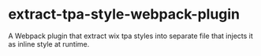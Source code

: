 # extract-tpa-style-webpack-plugin
A Webpack plugin that extract wix tpa styles into separate file that injects it as inline style at runtime.
